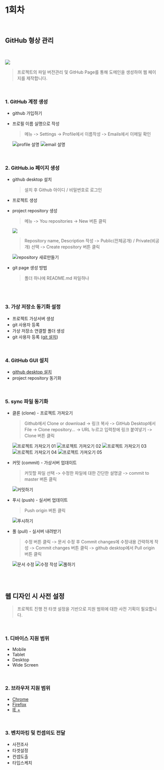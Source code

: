 # 1회차

<br>

## GitHub 형상 관리

<br>

![](https://i.imgur.com/NxoHnE8.png)
> 프로젝트의 파일 버전관리 및 GitHub Page를 통해 도메인을 생성하여 웹 페이지를 제작합니다.

<br>

### 1. GitHub 계정 생성
- github 가입하기
- 프로필 이름 실명으로 작성

  > 메뉴 -> Settings -> Profile에서 이름작성 -> Emails에서 이메일 확인

  ![profile 설명](https://i.imgur.com/V9gzjbq.png)
  ![email 설명](https://i.imgur.com/0M0eES2.png)

<br>

### 2. GitHub.io 페이지 생성
- github desktop 설치

  > 설치 후 Github 아이디 / 비밀번호로 로그인

- 프로젝트 생성
- project repository 생성

  > 메뉴 -> You repositories -> New 버튼 클릭

  ![](https://i.imgur.com/lzHjhjQ.png)
  
  > Repository name, Description 작성 -> Public(전체공개) / Private(비공개) 선택 -> Create repository 버튼 클릭
  
  ![repository 새로만들기](https://i.imgur.com/1irjEKL.png)
  
- git page 생성 방법

  > 폴더 하나에 README.md 파일하나

<br>
<br>

### 3. 가상 저장소 동기화 설정
- 프로젝트 가상서버 생성
- git 사용자 등록
- 가상 저장소 연결할 폴더 생성
- git 사용자 등록 ([git 설치](https://coding-factory.tistory.com/245))

<br>

### 4. GitHub GUI 설치
- [github desktop 설치](https://desktop.github.com/)
- project repository 동기화

<br>

### 5. sync 파일 동기화
- 클론 (clone) - 프로젝트 가져오기

  > Github에서 Clone or download -> 링크 복사 -> GitHub Desktop에서 File -> Clone repository... -> URL 누르고 입력창에 링크 붙여넣기 -> Clone 버튼 클릭

  ![프로젝트 가져오기 01](https://i.imgur.com/xLMFWDj.png)
  ![프로젝트 가져오기 02](https://i.imgur.com/0xcAUkf.png)
  ![프로젝트 가져오기 03](https://i.imgur.com/8p9Soki.png)
  ![프로젝트 가져오기 04](https://i.imgur.com/xUgWjlz.png)
  ![프로젝트 가져오기 05](https://i.imgur.com/0t6tb0U.png)

- 커밋 (commit) - 가상서버 업데이트

  > 커밋할 파일 선택 -> 수정한 파일에 대한 간단한 설명글 -> commit to master 버튼 클릭

  ![커밋하기](https://i.imgur.com/9163d6L.png)

- 푸시 (push) - 실서버 업데이트

  > Push origin 버튼 클릭

  ![푸시하기](https://i.imgur.com/rJMJ3RT.png)

- 풀 (pull) - 실서버 내려받기

  > 수정 버튼 클릭 -> 문서 수정 후 Commit changes에 수정내용 간략하게 작성 -> Commit changes 버튼 클릭 -> github desktop에서 Pull origin 버튼 클릭

  ![문서 수정](https://i.imgur.com/5aP0KxJ.png)
  ![수정 작성](https://i.imgur.com/b5hukbn.png)
  ![풀하기](https://i.imgur.com/UDTCh8h.png)

<br>
<br>

## 웹 디자인 시 사전 설정
> 프로젝트 진행 전 타겟 설정을 기반으로 지원 범위에 대한 사전 기획이 필요합니다.

<br>

### 1. 디바이스 지원 범위
- Mobile
- Tablet
- Desktop
- Wide Screen

<br>

### 2. 브라우저 지원 범위
- [Chrome](https://www.google.com/intl/ko_ALL/chrome/)
- [Firefox](https://www.mozilla.org/ko/firefox/new/)
- [IE +](https://support.microsoft.com/ko-kr/help/17621/internet-explorer-downloads)

<br>

### 3. 벤치마킹 및 컨셉의도 전달
- 사전조사
- 타겟설정
- 컨셉도출
- 타입스케치
